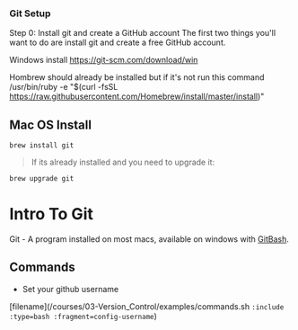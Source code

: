 ### Git Setup

Step 0: Install git and create a GitHub account
The first two things you'll want to do are install git and create a free GitHub account.

Windows install
https://git-scm.com/download/win

Hombrew should already be installed but if it's not run this command
/usr/bin/ruby -e "\$(curl -fsSL https://raw.githubusercontent.com/Homebrew/install/master/install)"

## Mac OS Install

`brew install git`

> If its already installed and you need to upgrade it:

`brew upgrade git`


# Intro To Git

Git - A program installed on most macs, available on windows with [GitBash](https://git-scm.com/downloads).

## Commands

- Set your github username

[filename](/courses/03-Version_Control/examples/commands.sh `:include :type=bash :fragment=config-username`)

<!-- `git config --global user.name "username"` -->
